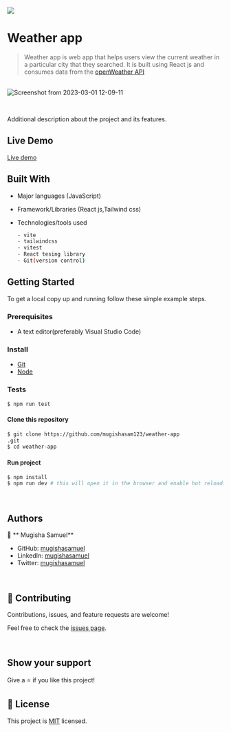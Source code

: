 ![](https://img.shields.io/badge/Questapp-blue)

# Weather app

> Weather app is web app that helps users view the current weather in a particular city that they searched. It is built using React js and consumes data from the [openWeather API](https://openweathermap.org/)

<br/>![Screenshot from 2023-03-01 12-09-11](https://user-images.githubusercontent.com/90524466/222110273-0e49db2c-5229-4622-9653-63b500d22e77.png)

<br/>

Additional description about the project and its features.

## Live Demo

[Live demo](https://simple-quiz-app42.netlify.app/)

## Built With

- Major languages (JavaScript)
- Framework/Libraries (React js,Tailwind css)
- Technologies/tools used

  ```bash
  - vite
  - tailwindcss
  - vitest
  - React tesing library
  - Git(version control)

  ```

## Getting Started

To get a local copy up and running follow these simple example steps.

### Prerequisites

- A text editor(preferably Visual Studio Code)

### Install

- [Git](https://git-scm.com/downloads)
- [Node](https://nodejs.org/en/download/)

### Tests

```bash
$ npm run test

```

#### Clone this repository

```bash
$ git clone https://github.com/mugishasam123/weather-app
.git
$ cd weather-app
```

#### Run project

```bash
$ npm install
$ npm run dev # this will open it in the browser and enable hot reloading
```

<br>

## Authors

👤 ** Mugisha Samuel**

- GitHub: [mugishasamuel](https://github.com/mugishasam123)
- LinkedIn: [mugishasamuel](https://www.linkedin.com/in/mugisha-samuel-55a905208/)
- Twitter: [mugishasamuel](https://twitter.com/mugishasamuel42/)

<br>

## 🤝 Contributing

Contributions, issues, and feature requests are welcome!

Feel free to check the [issues page](https://github.com/mugishasam123/weather-app/issues).

<br>

## Show your support

Give a ⭐️ if you like this project!

## 📝 License

This project is [MIT](https://opensource.org/licenses/MIT) licensed.
